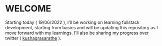 # WELCOME
Starting today ( 19/06/2022 ), I'll be working on learning fullstack development, starting from basics and will be updating this repository as I move forward with my learnings. I'll also be sharing my progress over twitter ( [kushagrasarathe](https://twitter.com/kushagrasarathe) ).
